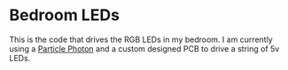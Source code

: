 # Bedroom LEDs
This is the code that drives the RGB LEDs in my bedroom. I am currently using a [Particle Photon](https://www.particle.io/products/hardware/photon-wifi-dev-kit) and a custom designed PCB to drive a string of 5v LEDs.
